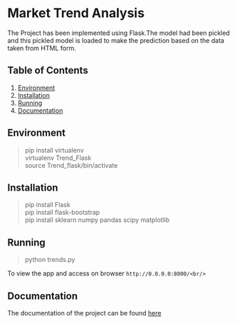 # Market Trend Analysis
The Project has been implemented using Flask.The model had been pickled and this pickled model is loaded to make the prediction
based on the data taken from HTML form.

## Table of Contents

1. [Environment](#Environment)
2. [Installation](#Installation)
3. [Running](#Running)
4. [Documentation](#Documentation)

## Environment <a name="Environment"></a>
>pip install virtualenv<br/>
>virtualenv Trend_Flask<br/>
>source Trend_flask/bin/activate<br/>

## Installation <a name="Installation"></a>
>pip install Flask<br/>
>pip install flask-bootstrap<br/>
>pip install sklearn numpy pandas scipy matplotlib<br/>

## Running <a name="Running"></a>
>python trends.py<br/>

To view the app and access on browser ```http://0.0.0.0:8000/<br/>```

## Documentation <a name="Documentation"></a>

The documentation of the project can be found [here](https://github.com/dhanushkr/Market-Trend-Analysis/blob/master/Document/Market%20Trend%20Analysis%20.pdf)
